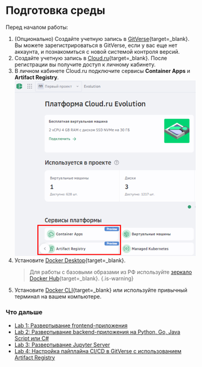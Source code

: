 # Подготовка среды

Перед началом работы: 

1. (Опционально) Создайте учетную запись в [GitVerse](https://gitverse.ru/){target=_blank}. 
   Вы можете зарегистрироваться в GitVerse, если у вас еще нет аккаунта, и познакомиться с новой системой контроля версий. 
1. Создайте учетную запись в [Cloud.ru](https://console.cloud.ru){target=_blank}. После регистрации вы получите доступ к личному кабинету. 
1. В личном кабинете Cloud.ru подключите сервисы **Container Apps** и **Artifact Registry**.
   ![beta products](images/lab1/evolution-services-on.png)
1. Установите [Docker Desktop](https://www.docker.com/products/docker-desktop){target=_blank}.   
   > Для работы с базовыми образами из РФ используйте [зеркало Docker Hub](https://gitverse.ru/docs/packages/gitverse-registry/){target=_blank}. 
   {.is-warning}  
1. Установите [Docker CLI](https://git-scm.com){target=_blank} или используйте привычный терминал на вашем компьютере.

### Что дальше

- [Lab 1: Развертывание frontend-приложения](/lab1)
- [Lab 2: Развертывание backend-приложения на Python, Go, Java Script или C#](/lab2)
- [Lab 3: Развертывание Jupyter Server](/lab3)
- [Lab 4: Настройка пайплайна CI/CD в GitVerse с использованием Artifact Registry](/lab4)